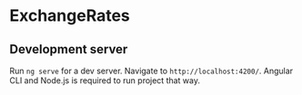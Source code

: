 # ExchangeRates

## Development server

Run `ng serve` for a dev server. Navigate to `http://localhost:4200/`. Angular CLI and Node.js is required to run project that way.

